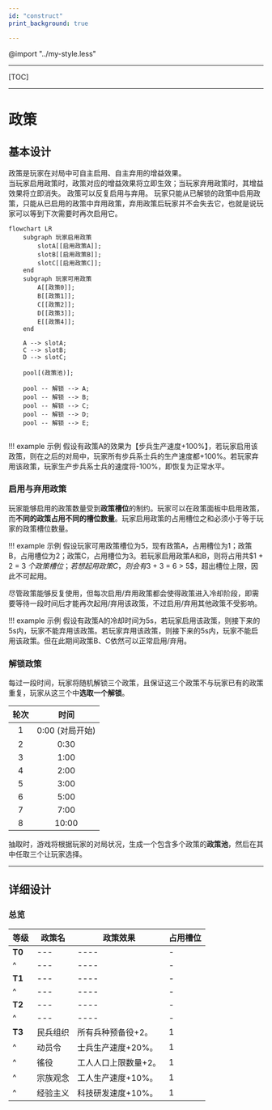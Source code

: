 ```yaml
---
id: "construct"
print_background: true

---
```

@import "../my-style.less"
***
[TOC]
***

# 政策

## 基本设计

政策是玩家在对局中可自主启用、自主弃用的增益效果。  
当玩家启用政策时，政策对应的增益效果将立即生效；当玩家弃用政策时，其增益效果将立即消失。
政策可以反复启用与弃用。
玩家只能从已解锁的政策中启用政策，只能从已启用的政策中弃用政策，弃用政策后玩家并不会失去它，也就是说玩家可以等到下次需要时再次启用它。

``` mermaid
flowchart LR
    subgraph 玩家启用政策
        slotA[[启用政策A]];
        slotB[[启用政策B]];
        slotC[[启用政策C]];
    end
    subgraph 玩家可用政策
        A[[政策0]];
        B[[政策1]];
        C[[政策2]];
        D[[政策3]];
        E[[政策4]];
    end

    A --> slotA;
    C --> slotB;
    D --> slotC;

    pool[(政策池)];

    pool -- 解锁 --> A;
    pool -- 解锁 --> B;
    pool -- 解锁 --> C;
    pool -- 解锁 --> D;
    pool -- 解锁 --> E;
    

```

!!! example 示例
    假设有政策A的效果为【步兵生产速度+100%】，若玩家启用该政策，则在之后的对局中，玩家所有步兵系士兵的生产速度都+100%。若玩家弃用该政策，玩家生产步兵系士兵的速度将-100%，即恢复为正常水平。

### 启用与弃用政策

玩家能够启用的政策数量受到**政策槽位**的制约。玩家可以在政策面板中启用政策，而**不同的政策占用不同的槽位数量**。玩家启用政策的占用槽位之和必须小于等于玩家的政策槽位数量。

!!! example 示例
    假设玩家可用政策槽位为5，现有政策A，占用槽位为1；政策B，占用槽位为2；政策C，占用槽位为3。若玩家启用政策A和B，则将占用共$1 + 2 = 3 $个政策槽位；若想起用政策C，则会有$3 + 3 = 6 > 5$，超出槽位上限，因此不可起用。


尽管政策能够反复使用，但每次启用/弃用政策都会使得政策进入冷却阶段，即需要等待一段时间后才能再次起用/弃用该政策，不过启用/弃用其他政策不受影响。

!!! example 示例
    假设有政策A的冷却时间为5s，若玩家启用该政策，则接下来的5s内，玩家不能弃用该政策。若玩家弃用该政策，则接下来的5s内，玩家不能启用该政策。但在此期间政策B、C依然可以正常启用/弃用。

### 解锁政策

每过一段时间，玩家将随机解锁三个政策，且保证这三个政策不与玩家已有的政策重复，玩家从这三个中**选取一个解锁**。


| 轮次 |      时间       |
| :--: | :-------------: |
|  1   | 0:00 (对局开始) |
|  2   |      0:30       |
|  3   |      1:00       |
|  4   |      2:00       |
|  5   |      3:00       |
|  6   |      5:00       |
|  7   |      7:00       |
|  8   |      10:00      |


抽取时，游戏将根据玩家的对局状况，生成一个包含多个政策的**政策池**，然后在其中任取三个让玩家选择。

***

## 详细设计

### 总览


| 等级   | 政策名   | 政策效果             | 占用槽位 |
| ------ | -------- | -------------------- | -------- |
| **T0** | ---      | ----                 | -        |
| ^      | ---      | ----                 | -        |
| **T1** | ---      | ----                 | -        |
| ^      | ---      | ----                 | -        |
| **T2** | ---      | ----                 | -        |
| ^      | ---      | ----                 | -        |
| **T3** | 民兵组织 | 所有兵种预备役+2。   | 1        |
| ^      | 动员令   | 士兵生产速度+20%。   | 1        |
| ^      | 徭役     | 工人人口上限数量+2。 | 1        |
| ^      | 宗族观念 | 工人生产速度+10%。   | 1        |
| ^      | 经验主义 | 科技研发速度+10%。   | 1        |


